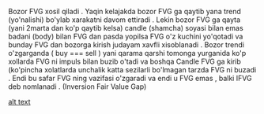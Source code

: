 <p>Bozor FVG xosil qiladi . Yaqin kelajakda bozor FVG ga qaytib yana trend (yo'nalishi) bo'ylab xarakatni davom ettiradi . Lekin bozor FVG ga qayta (yani 2marta dan ko'p qaytib kelsa) candle (shamcha) soyasi bilan emas  badani (body) bilan  FVG dan pasda yopilsa FVG o'z kuchini yo'qotadi va bunday FVG dan bozorga kirish judayam xavfli xisoblanadi . Bozor trendi o'zgarganda ( buy === sell ) yani qarama qarshi tomonga yurganida ko'p xollarda FVG ni impuls bilan buzib o'tadi va boshqa Candle FVG ga kirib (ko'pincha xolatlarda unchalik katta sezilarli bo'lmagan tarzda FVG ni buzadi . Endi bu safar FVG ning vazifasi o'zgaradi va endi u FVG emas , balki IFVG deb nomlanadi . (Inversion Fair Value Gap) </p>


[alt text](../img/ifvg.jpg)